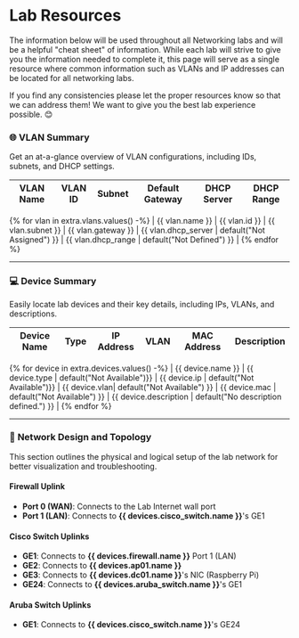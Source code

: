 
# Lab Resources

The information below will be used throughout all Networking labs and will be a helpful "cheat sheet" of information. While each lab will strive to give you the information needed to complete it, this page will serve as a single resource where common information such as VLANs and IP addresses can be located for all networking labs. 

If you find any consistencies please let the proper resources know so that we can address them! We want to give you the best lab experience possible. 😊

### 🌐 **VLAN Summary**

Get an at-a-glance overview of VLAN configurations, including IDs, subnets, and DHCP settings.

| **VLAN Name** | **VLAN ID** | **Subnet**         | **Default Gateway** | **DHCP Server**       | **DHCP Range**          |
|---------------|-------------|--------------------|---------------------|-----------------------|-------------------------|
{% for vlan in extra.vlans.values() -%}
| {{ vlan.name }} | {{ vlan.id }} | {{ vlan.subnet }} | {{ vlan.gateway }} | {{ vlan.dhcp_server | default("Not Assigned") }} | {{ vlan.dhcp_range | default("Not Defined") }} |
{% endfor %}

---

### 💻 **Device Summary**

Easily locate lab devices and their key details, including IPs, VLANs, and descriptions.

| **Device Name** | **Type**          | **IP Address**     | **VLAN**   | **MAC Address**        | **Description**        |
|-----------------|-------------------|--------------------|-----------|------------------------|-------------------------|
{% for device in extra.devices.values() -%}
| {{ device.name }} | {{ device.type | default("Not Available")}}  | {{ device.ip | default("Not Available")}}     | {{ device.vlan| default("Not Available") }} | {{ device.mac | default("Not Available") }} | {{ device.description | default("No description defined.") }} |
{% endfor %}

---

### 🔄 **Network Design and Topology**

This section outlines the physical and logical setup of the lab network for better visualization and troubleshooting.

#### Firewall Uplink
- **Port 0 (WAN)**: Connects to the Lab Internet wall port  
- **Port 1 (LAN)**: Connects to **{{ devices.cisco_switch.name }}**'s GE1  

#### Cisco Switch Uplinks
- **GE1**: Connects to **{{ devices.firewall.name }}** Port 1 (LAN)  
- **GE2**: Connects to **{{ devices.ap01.name }}**
- **GE3**: Connects to **{{ devices.dc01.name }}**'s NIC (Raspberry Pi)  
- **GE24**: Connects to **{{ devices.aruba_switch.name }}**'s GE1  

#### Aruba Switch Uplinks
- **GE1**: Connects to **{{ devices.cisco_switch.name }}**'s GE24 

